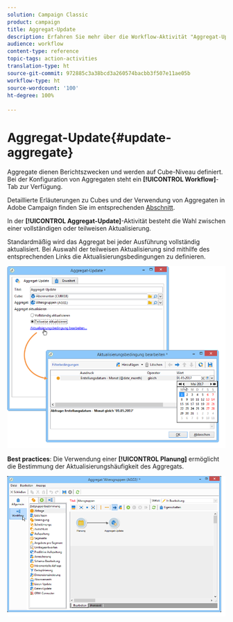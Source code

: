 ```yaml
---
solution: Campaign Classic
product: campaign
title: Aggregat-Update
description: Erfahren Sie mehr über die Workflow-Aktivität "Aggregat-Update".
audience: workflow
content-type: reference
topic-tags: action-activities
translation-type: ht
source-git-commit: 972885c3a38bcd3a260574bacbb3f507e11ae05b
workflow-type: ht
source-wordcount: '100'
ht-degree: 100%

---
```



# Aggregat-Update{#update-aggregate}

Aggregate dienen Berichtszwecken und werden auf Cube-Niveau definiert. Bei der Konfiguration von Aggregaten steht ein **[!UICONTROL Workflow]**-Tab zur Verfügung.

Detaillierte Erläuterungen zu Cubes und der Verwendung von Aggregaten in Adobe Campaign finden Sie im entsprechenden [Abschnitt](../../reporting/using/concepts-and-methodology.md#calculating-and-using-aggregates).

In der **[!UICONTROL Aggregat-Update]**-Aktivität besteht die Wahl zwischen einer vollständigen oder teilweisen Aktualisierung.

Standardmäßig wird das Aggregat bei jeder Ausführung vollständig aktualisiert. Bei Auswahl der teilweisen Aktualisierung sind mithilfe des entsprechenden Links die Aktualisierungsbedingungen zu definieren.

![](assets/s_advuser_cube_agregate_05.png)

**Best practices**: Die Verwendung einer **[!UICONTROL Planung]** ermöglicht die Bestimmung der Aktualisierungshäufigkeit des Aggregats.

![](assets/s_advuser_cube_agregate_04.png)

